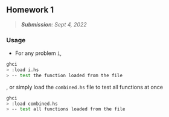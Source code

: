 ## Homework 1

> _**Submission**: Sept 4, 2022_

### Usage

- For any problem `i`,

```bash
ghci
> :load i.hs
> -- test the function loaded from the file
```

, or simply load the `combined.hs` file to test all functions at once


```bash
ghci
> :load combined.hs
> -- test all functions loaded from the file
```
